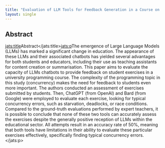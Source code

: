 ```yaml
---
title: "Evaluation of LLM Tools for Feedback Generation in a Course on Concurrent Programming"
layout: single
---
```


## Abstract
<jats:title>Abstract</jats:title><jats:p>The emergence of Large Language Models (LLMs) has marked a significant change in education. The appearance of these LLMs and their associated chatbots has yielded several advantages for both students and educators, including their use as teaching assistants for content creation or summarisation. This paper aims to evaluate the capacity of LLMs chatbots to provide feedback on student exercises in a university programming course. The complexity of the programming topic in this study (concurrency) makes the need for feedback to students even more important. The authors conducted an assessment of exercises submitted by students. Then, ChatGPT (from OpenAI) and Bard (from Google) were employed to evaluate each exercise, looking for typical concurrency errors, such as starvation, deadlocks, or race conditions. Compared to the ground-truth evaluations performed by expert teachers, it is possible to conclude that none of these two tools can accurately assess the exercises despite the generally positive reception of LLMs within the educational sector. All attempts result in an accuracy rate of 50%, meaning that both tools have limitations in their ability to evaluate these particular exercises effectively, specifically finding typical concurrency errors.</jats:p>
